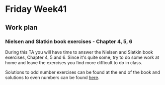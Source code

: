 # Friday Week41

## Work plan

### Nielsen and Slatkin book exercises - Chapter 4, 5, 6

During this TA you will have time to answer the Nielsen and Slatkin book exercises, Chapter 4, 5 and 6. Since it's quite some, try to do some work at home and leave the exercises you find more difficult to do in class. 

Solutions to odd number exercises can be found at the end of the book and solutions to even numbers can be found [here](http://people.bu.edu/msoren/BI515_2014/EvenNumberedSolutions.pdf).
